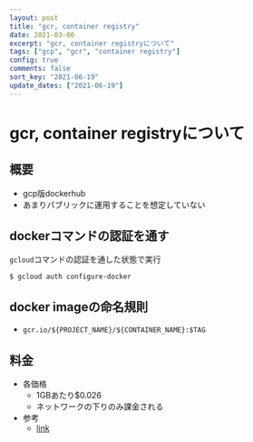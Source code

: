 ```yaml
---
layout: post
title: "gcr, container registry"
date: 2021-03-06
excerpt: "gcr, container registryについて"
tags: ["gcp", "gcr", "container registry"]
config: true
comments: false
sort_key: "2021-06-19"
update_dates: ["2021-06-19"]
---
```


# gcr, container registryについて

## 概要
 - gcp版dockerhub  
 - あまりパブリックに運用することを想定していない

## dockerコマンドの認証を通す

`gcloud`コマンドの認証を通した状態で実行
```console
$ gcloud auth configure-docker
```

## docker imageの命名規則
 - `gcr.io/${PROJECT_NAME}/${CONTAINER_NAME}:$TAG`

## 料金
 - 各価格
   - 1GBあたり$0.026
   - ネットワークの下りのみ課金される
 - 参考
   - [link](https://cloud.google.com/container-registry/pricing?hl=ja)
